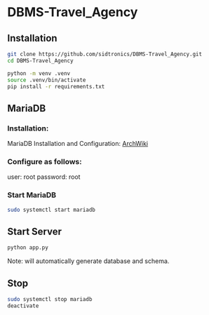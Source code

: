 # DBMS-Travel_Agency

## Installation
```bash
git clone https://github.com/sidtronics/DBMS-Travel_Agency.git
cd DBMS-Travel_Agency

python -m venv .venv
source .venv/bin/activate
pip install -r requirements.txt
```

## MariaDB

### Installation:
MariaDB Installation and Configuration: [ArchWiki](https://wiki.archlinux.org/title/MariaDB)

### Configure as follows:
user: root
password: root

### Start MariaDB
```bash
sudo systemctl start mariadb
```

## Start Server
```bash
python app.py
```

Note: will automatically generate database and schema.

## Stop
```bash
sudo systemctl stop mariadb
deactivate
```
